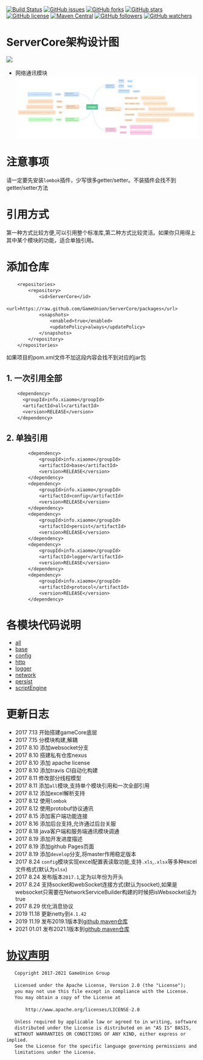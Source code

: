 
[![Build Status](https://travis-ci.org/GameUnion/ServerCore.svg?branch=master)](https://travis-ci.org/GameUnion/ServerCore)
[![GitHub issues](https://img.shields.io/github/issues/GameUnion/ServerCore.svg)](https://github.com/GameUnion/ServerCore/issues)
[![GitHub forks](https://img.shields.io/github/forks/GameUnion/ServerCore.svg)](https://github.com/GameUnion/ServerCore/network)
[![GitHub stars](https://img.shields.io/github/stars/GameUnion/ServerCore.svg)](https://github.com/GameUnion/ServerCore/stargazers)
[![GitHub license](https://img.shields.io/badge/license-Apache%202-blue.svg)](https://raw.githubusercontent.com/GameUnion/ServerCore/master/LICENSE)
[![Maven Central](https://img.shields.io/maven-central/v/org.apache.maven/apache-maven.svg)]()
[![GitHub followers](https://img.shields.io/github/followers/houko.svg?style=social&label=Follow)]()
[![GitHub watchers](https://img.shields.io/github/watchers/GameUnion/ServerCore.svg?style=social&label=Watch)]()

# ServerCore架构设计图
![](https://static.xiaomo.info/image/project/GameCore.png)


- 网络通讯模块
![](/docs/network.png)


# 注意事项
请一定要先安装`lombok`插件，少写很多getter/setter。不装插件会找不到getter/setter方法

# 引用方式
第一种方式比较方便,可以引用整个标准库,第二种方式比较灵活。如果你只用得上其中某个模块的功能，适合单独引用。

# 添加仓库
```
    <repositories>
        <repository>
            <id>ServerCore</id>
            <url>https://raw.github.com/GameUnion/ServerCore/packages</url>
            <snapshots>
                <enabled>true</enabled>
                <updatePolicy>always</updatePolicy>
            </snapshots>
        </repository>
    </repositories>
```

如果项目的pom.xml文件不加这段内容会找不到对应的jar包

## 1. 一次引用全部

```
    <dependency>
      <groupId>info.xiaomo</groupId>
      <artifactId>all</artifactId>
      <version>RELEASE</version>
    </dependency>
```

## 2. 单独引用

```
        <dependency>
            <groupId>info.xiaomo</groupId>
            <artifactId>base</artifactId>
            <version>RELEASE</version>
        </dependency>
        <dependency>
            <groupId>info.xiaomo</groupId>
            <artifactId>config</artifactId>
            <version>RELEASE</version>
        </dependency>
        <dependency>
            <groupId>info.xiaomo</groupId>
            <artifactId>persist</artifactId>
            <version>RELEASE</version>
        </dependency>
        <dependency>
            <groupId>info.xiaomo</groupId>
            <artifactId>logger</artifactId>
            <version>RELEASE</version>
        </dependency>
        <dependency>
            <groupId>info.xiaomo</groupId>
            <artifactId>protocol</artifactId>
            <version>RELEASE</version>
        </dependency>
```

# 各模块代码说明

- [all](/all/README.md)
- [base](/base/README.md)
- [config](/config/README.md)
- [http](/http/README.md)
- [logger](/logger/README.md)
- [network](/network/README.md)
- [persist](/persist/README.md)
- [scriptEngine](/scriptEngine/README.md)


# 更新日志
- 2017 7.13 开始搭建gameCore底层
- 2017 7.15 分模块构建,解耦
- 2017 8.10 添加websocket分支
- 2017 8.10 搭建私有仓库nexus
- 2017 8.10 添加 apache license 
- 2017 8.10 添加travis CI自动化构建
- 2017 8.11 修改部分线程模型
- 2017 8.11 添加`all`模块,支持单个模块引用和一次全部引用
- 2017 8.12 添加excel解析支持
- 2017 8.12 使用`lombok`
- 2017 8.12 使用protobuf协议通讯
- 2017 8.15 添加客户端功能连接
- 2017 8.16 添加后台支持,允许通过后台关服
- 2017 8.18 java客户端和服务端通讯模块调通    
- 2017 8.19 添加开发进度描述
- 2017 8.19 添加github Pages页面
- 2017 8.19 添加`develop`分支,将master作用稳定版本
- 2017 8.24 `config`模块实现excel配置表读取功能,支持`.xls`,`.xlsx`等多种excel文件格式(默认为`xlsx`)
- 2017 8.24 发布版本`2017.1`,定为以年份为开头
- 2017 8.24 支持socket和webSocket连接方式(默认为socket),如果是websocket只需要在NetworkServiceBuilder构建的时候把isWebsocket设为true
- 2017 8.29 优化消息协议
- 2019 11.18 更新netty到`4.1.42`
- 2019 11.19 发布2019.1版本到[github maven仓库](https://github.com/GameUnion/ServerCore/packages)
- 2021 01.01 发布2021.1版本到[github maven仓库](https://github.com/GameUnion/ServerCore/packages)



# [协议声明](LICENSE)

       Copyright 2017-2021 GameUnion Group
    
       Licensed under the Apache License, Version 2.0 (the "License");
       you may not use this file except in compliance with the License.
       You may obtain a copy of the License at
    
           http://www.apache.org/licenses/LICENSE-2.0
    
       Unless required by applicable law or agreed to in writing, software
       distributed under the License is distributed on an "AS IS" BASIS,
       WITHOUT WARRANTIES OR CONDITIONS OF ANY KIND, either express or implied.
       See the License for the specific language governing permissions and
       limitations under the License.
